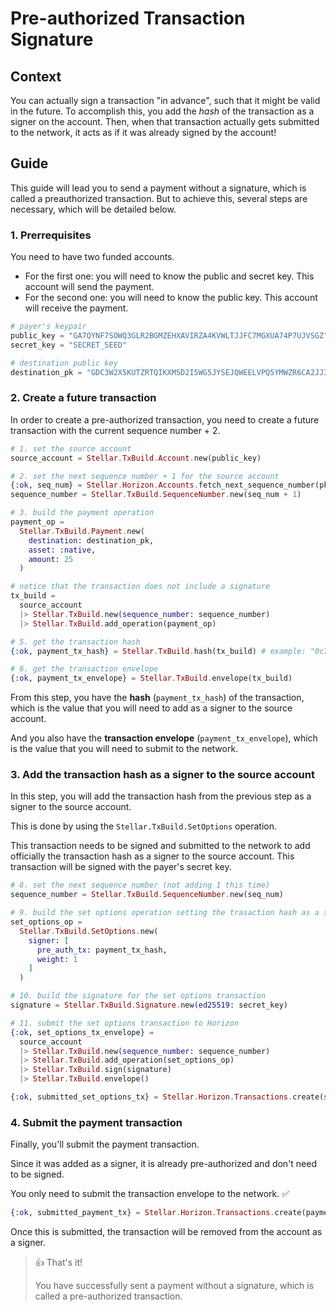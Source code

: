 # Pre-authorized Transaction Signature

## Context

You can actually sign a transaction "in advance", such that it might be valid in the future. To accomplish this, you add the *hash* of the transaction as a signer on the account. Then, when that transaction actually gets submitted to the network, it acts as if it was already signed by the account!


## Guide

This guide will lead you to send a payment without a signature, which is called a preauthorized transaction. But to achieve this, several steps are necessary, which will be detailed below.

### 1. Prerrequisites

You need to have two funded accounts.

- For the first one: you will need to know the public and secret key. This account will send the payment.
- For the second one: you will need to know the public key. This account will receive the payment.

```elixir
# payer's keypair
public_key = "GA7QYNF7SOWQ3GLR2BGMZEHXAVIRZA4KVWLTJJFC7MGXUA74P7UJVSGZ"
secret_key = "SECRET_SEED"

# destination public key
destination_pk = "GDC3W2X5KUTZRTQIKXM5D2I5WG5JYSEJQWEELVPQ5YMWZR6CA2JJ35RW"
```

### 2. Create a future transaction

In order to create a pre-authorized transaction, you need to create a future transaction with the current sequence number + 2.


<!-- In this example, you'll create a payment transaction with a sequence number, in order to get the *hash* of this transaction. -->

```elixir
# 1. set the source account
source_account = Stellar.TxBuild.Account.new(public_key)

# 2. set the next sequence number + 1 for the source account
{:ok, seq_num} = Stellar.Horizon.Accounts.fetch_next_sequence_number(pk1)
sequence_number = Stellar.TxBuild.SequenceNumber.new(seq_num + 1)

# 3. build the payment operation
payment_op =
  Stellar.TxBuild.Payment.new(
    destination: destination_pk,
    asset: :native,
    amount: 25
  )

# notice that the transaction does not include a signature
tx_build =
  source_account
  |> Stellar.TxBuild.new(sequence_number: sequence_number)
  |> Stellar.TxBuild.add_operation(payment_op)

# 5. get the transaction hash
{:ok, payment_tx_hash} = Stellar.TxBuild.hash(tx_build) # example: "0c771e0ac49dc7798097e222289fd350278bc4aef5cf82ae6fb39b1d869e18a2"

# 6. get the transaction envelope
{:ok, payment_tx_envelope} = Stellar.TxBuild.envelope(tx_build)
```

From this step, you have the **hash** (`payment_tx_hash`) of the transaction, which is the value that you will need to add as a signer to the source account.

And you also have the **transaction envelope** (`payment_tx_envelope`), which is the value that you will need to submit to the network.

### 3. Add the transaction hash as a signer to the source account

In this step, you will add the transaction hash from the previous step as a signer to the source account.

This is done by using the `Stellar.TxBuild.SetOptions` operation.

This transaction needs to be signed and submitted to the network to add officially the transaction hash as a signer to the source account. This transaction will be signed with the payer's secret key.

```elixir
# 8. set the next sequence number (not adding 1 this time)
sequence_number = Stellar.TxBuild.SequenceNumber.new(seq_num)

# 9. build the set options operation setting the trasaction hash as a signer with weight 1
set_options_op =
  Stellar.TxBuild.SetOptions.new(
    signer: [
      pre_auth_tx: payment_tx_hash,
      weight: 1
    ]
  )

# 10. build the signature for the set options transaction
signature = Stellar.TxBuild.Signature.new(ed25519: secret_key)

# 11. submit the set options transaction to Horizon
{:ok, set_options_tx_envelope} =
  source_account
  |> Stellar.TxBuild.new(sequence_number: sequence_number)
  |> Stellar.TxBuild.add_operation(set_options_op)
  |> Stellar.TxBuild.sign(signature)
  |> Stellar.TxBuild.envelope()

{:ok, submitted_set_options_tx} = Stellar.Horizon.Transactions.create(set_options_tx_envelope)
```

### 4. Submit the payment transaction

Finally, you'll submit the payment transaction.

Since it was added as a signer, it is already pre-authorized and don't need to be signed.

You only need to submit the transaction envelope to the network. ✅

```elixir
{:ok, submitted_payment_tx} = Stellar.Horizon.Transactions.create(payment_tx_envelope)
```

Once this is submitted, the transaction will be removed from the account as a signer.



> 👍 That's it!
>
> You have successfully sent a payment without a signature, which is called a pre-authorized transaction.

